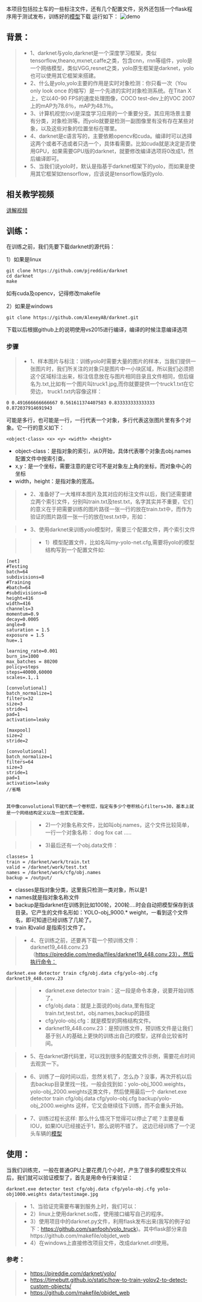 本项目包括拉土车的一些标注文件，还有几个配置文件，另外还包括一个flask程序用于测试发布，训练好的[模型][1]下载
运行如下：
![demo](https://github.com/sanfooh/yolo_truck/blob/master/demo.png)
## 背景：
> * 1、darknet与yolo,darknet是一个深度学习框架，类似tensorflow,theano,mxnet,caffe之类，包含cnn，rnn等组件，yolo是一个网络模型，类似VGG,resnet之类，yolo原生框架是darknet，yolo也可以使用其它框架来搭建。
> * 2、什么是yolo,yolo主要的作用是实时对象检测：你只看一次（You only look once 的缩写）是一个先进的实时对象检测系统。在Titan X上，它以40-90 FPS的速度处理图像，COCO test-dev上的VOC 2007上的mAP为78.6％，mAP为48.1％。
> * 3、计算机视觉(cv)是深度学习应用的一个重要分支。其应用场景主要有分类，对象检测等。而yolo就要是检测一副图像里有没有存在某些对象，以及这些对象的位置坐标在哪里。
> * 4、darknet是c语言写的，主要依赖opencv和cuda。编译时可以选择这两个或者不选或者只选一个，具体看需要。比如cuda就是决定是否使用GPU，如果需要GPU版的darknet，就要修改编译选项将0改成1，然后编译即可。
> * 5、当我们说yolo时，默认是指基于darknet框架下的yolo，而如果是使用其它框架如tensorflow，应该说是tensorflow版的yolo.
 ## 相关教学视频
 [讲解视频](https://edu.csdn.net/course/detail/7620)
 
## 训练：
在训练之前，我们先要下载darknet的源代码：

1）如果是linux
```
git clone https://github.com/pjreddie/darknet
cd darknet
make
```

如有cuda及opencv，记得修改makefile

2）如果是windows
```
git clone https://github.com/AlexeyAB/darknet.git
```
下载以后根据github上的说明使用vs2015进行编译，编译的时候注意编译选项


### 步骤
> * 1、样本图片与标注：训练yolo时需要大量的图片的样本，当我们提供一张图片时，我们所关注的对象只是图片中一小块区域，所以我们必须把这个区域标注出来，标注信息放在与图片相同目录且文件相同，但后缀名为.txt,比如有一个图片叫truck1.jpg,而你就要提供一个truck1.txt在它旁边，
truck1.txt内容像这样：
```
0 0.491666666666667 0.561611374407583 0.833333333333333 0.872037914691943
```
可能是多行，也可能是一行，一行代表一个对象，多行代表这张图片里有多个对象。它一行的意义如下：
```
<object-class> <x> <y> <width> <height>
```
* object-class：是指对象的索引，从0开始，具体代表哪个对象去obj.names配置文件中按索引查。
* x,y：是一个坐标，需要注意的是它可不是对象左上角的坐标，而对象中心的坐标
* width，height：是指对象的宽高。

> * 2、准备好了一大堆样本图片及其对应的标注文件以后，我们还需要建立两个索引文件，分别叫train.txt及test.txt，名字其实并不重要，它们的意义在于把需要训练的图片路径一张一行的放在train.txt中，而作为验证的图片路径一张一行的放在test.txt中，形如：
 
> * 3、使用darknet来训练yolo模型时，需要三个配置文件，两个索引文件

> > * 1）模型配置文件，比如名叫my-yolo-net.cfg,需要将yolo的模型结构写到一个配置文件如:
```
[net]
#Testing
batch=64
subdivisions=8
#Training
#batch=64
#subdivisions=8
height=416
width=416
channels=3
momentum=0.9
decay=0.0005
angle=0
saturation = 1.5
exposure = 1.5
hue=.1

learning_rate=0.001
burn_in=1000
max_batches = 80200
policy=steps
steps=40000,60000
scales=.1,.1

[convolutional]
batch_normalize=1
filters=32
size=3
stride=1
pad=1
activation=leaky

[maxpool]
size=2
stride=2

[convolutional]
batch_normalize=1
filters=64
size=3
stride=1
pad=1
activation=leaky
//省略


其中像convolutional节就代表一个卷积层，指定有多少个卷积核心filters=30，基本上就是一个网络结构定义以及一些其它配置。
```
> > * 2)一个对象名称文件，比如叫obj.names，这个文件比较简单，一行一个对象名称：
dog
fox
cat
.....

> > * 3)最后还有一个obj.data文件：
```
classes= 1
train = /darknet/work/train.txt
valid = /darknet/work/test.txt
names = /darknet/work/cfg/obj.names
backup = /output/
```
* classes是指对象分类，这里我只检测一类对象，所以是1
* names就是指对象名称文件
* backup是指darknet在训练到比如100轮，200轮....时会自动把模型保存到该目录。它产生的文件名形如：YOLO-obj_9000.* weight，一看到这个文件名，即可知道已经训练了几轮了。
* train 和valid 是指索引文件了。

>  * 4、在训练之前，还要再下载一个预训练文件：darknet19_448.conv.23（https://pjreddie.com/media/files/darknet19_448.conv.23），然后执行命令：
```
darknet.exe detector train cfg/obj.data cfg/yolo-obj.cfg darknet19_448.conv.23
```
> > * darknet.exe detector train：这一段是命令本身，说要开始训练了。
> > * cfg/obj.data：就是上面说的obj.data,里有指定train.txt,test.txt，obj.names,backup的路径
> > * cfg/yolo-obj.cfg：就是模型的网格结构文件。
> > * darknet19_448.conv.23：是预训练文件，预训练文件是让我们基于别人的基础上更快的训练出自己的模型，这样会比较省时间。

>* 5、在darknet源代码里，可以找到很多的配置文件示例，需要花点时间去观赏一下。

>  * 6、训练了一段时间以后，忽然关机了，怎么办？没事，再次开机以后去backup目录里找一找，一般会找到如：yolo-obj_1000.weights，yolo-obj_2000.weights这类文件，然后使用最后一个
darknet.exe detector train cfg/obj.data cfg/yolo-obj.cfg backup/yolo-obj_2000.weights
这样，它又会继续往下训练，而不会重头开始。

>  * 7、训练过程长这样:
那么什么情况下觉得可以停止了呢？主要是看IOU，如果IOU已经接近于1，那么说明不错了。
这边已经训练了一个泥头车辆的[模型][1]
## 使用：
当我们训练完，一般在普通GPU上要花费几个小时，产生了很多的模型文件以后，我们就可以验证模型了，首先是用命令行来验证：
```
darknet.exe detector test cfg/obj.data cfg/yolo-obj.cfg yolo-obj1000.weights data/testimage.jpg
```
>  * 1、当验证完需要布署到服务上时，我们可以：
>  * 2）linux上使用darknet.so库，使用接口编写自己的程序。
>  * 3）使用项目中的darknet.py文件，利用flask发布出来(我写的例子如下：https://github.com/sanfooh/yolo_truck)。其中flask部分来自https://github.com/makefile/objdet_web
>  * 4）在windows上直接修改项目文件，改成darknet.dll使用。


### 参考：
>  * https://pjreddie.com/darknet/yolo/
>  * https://timebutt.github.io/static/how-to-train-yolov2-to-detect-custom-objects/
>  * https://github.com/makefile/objdet_web

[1]:https://www.floydhub.com/sansooh1/datasets/quick-start/1
